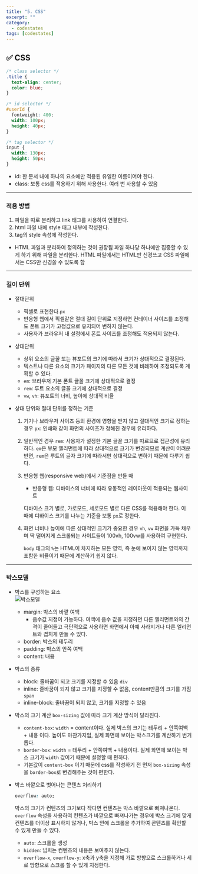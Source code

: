 ```yaml
---
title: "5. CSS"
excerpt: ""
category:
  - codestates
tags: [codestates]
---
```


## ✅ CSS

```css
/* class selector */
.title {
  text-align: center;
  color: blue;
}

/* id selector */
#userId {
  fontweight: 400;
  width: 100px;
  height: 40px;
}

/* tag selector */
input {
  width: 130px;
  height: 50px;
}
```

- id: 한 문서 내에 하나의 요소에만 적용된 유일한 이름이어야 한다.
- class: 보통 css를 적용하기 위해 사용한다. 여러 번 사용할 수 있음

---

### 적용 방법

1. 파일을 따로 분리하고 link 태그를 사용하여 연결한다.
2. html 파일 내에 style 태그 내부에 작성한다.
3. tag의 style 속성에 작성한다.

- HTML 파일과 분리하여 정의하는 것이 권장됨
  파일 하나당 하나에만 집중할 수 있게 하기 위해 파일을 분리한다. HTML 파일에서는 HTML만 신경쓰고 CSS 파일에서는 CSS만 신경쓸 수 있도록 함

---

### 길이 단위

- 절대단위
  - 픽셀로 표현한다.`px`
  - 반응형 웹에서 픽셀같은 절대 길이 단위로 지정하면 컨테이너 사이즈를 조정해도 폰트 크기가 고정값으로 유지되어 변하지 않는다.
  - 사용자가 브라우저 내 설정에서 폰트 사이즈를 조정해도 적용되지 않는다.
- 상대단위
  - 상위 요소의 글꼴 또는 뷰포트의 크기에 따라서 크기가 상대적으로 결정된다.
  - 텍스트나 다른 요소의 크기가 페이지의 다른 모든 것에 비례하여 조정되도록 계획할 수 있다.
  - `em`: 브라우저 기본 폰트 글꼴 크기에 상대적으로 결정
  - `rem`: 루트 요소의 글꼴 크기에 상대적으로 결정
  - `vw`, `vh`: 뷰포트의 너비, 높이에 상대적 비율
- 상대 단위와 절대 단위를 정하는 기준

  1. 기기나 브라우저 사이즈 등의 환경에 영향을 받지 않고 절대적인 크기로 정하는 경우
     `px`: 인쇄와 같이 화면의 사이즈가 정해진 경우에 유리하다.
  2. 일반적인 경우
     `rem`: 사용자가 설정한 기본 글꼴 크기를 따르므로 접근성에 유리하다.
     `em`은 부모 엘리먼트에 따라 상대적으로 크기가 변경되므로 계산이 어려운 반면, `rem`은 루트의 글자 크기에 따라서만 상대적으로 변하기 때문에 다루기 쉽다.
  3. 반응형 웹(responsive web)에서 기준점을 만들 때

     - 반응형 웹: 디바이스의 너비에 따라 유동적인 레이아웃이 적용되는 웹사이트

     디바이스 크기 별로, 가로모드, 세로모드 별로 다른 CSS를 적용해야 한다. 이 때에 디바이스 크기를 나누는 기준을 보통 `px`로 정한다.

  4. 화면 너비나 높이에 따른 상대적인 크기가 중요한 경우
     `vh`, `vw`
     화면을 가득 채우며 딱 떨어지게 스크롤되는 사이트들이 100vh, 100vw를 사용하여 구현한다.

     `body` 태그의 `%`는 HTML이 차지하는 모든 영역, 즉 눈에 보이지 않는 영역까지 포함한 비율이기 때문에 계산하기 쉽지 않다.

---

### 박스모델

- 박스를 구성하는 요소  
  ![박스모델](http://tcpschool.com/lectures/img_css_boxmodel.png)

  - margin: 박스의 바깥 여백
    - 음수값 지정이 가능하다. 여백에 음수 값을 지정하면 다른 엘리먼트와의 간격이 줄어들고 극단적으로 사용하면 화면에서 아예 사라지거나 다른 엘리먼트와 겹치게 만들 수 있다.
  - border: 박스의 테두리
  - padding: 박스의 안쪽 여백
  - content: 내용

- 박스의 종류

  - block: 줄바꿈이 되고 크기를 지정할 수 있음 `div`
  - inline: 줄바꿈이 되지 않고 크기를 지정할 수 없음, content만큼의 크기를 가짐 `span`
  - inline-block: 줄바꿈이 되지 않고, 크기를 지정할 수 있음

- 박스의 크기 계산
  `box-sizing` 값에 따라 크기 계산 방식이 달라진다.

  - `content-box`: `width` = content이다. 실제 박스의 크기는 테두리 + 안쪽여백 + 내용 이다. 높이도 마찬가지임, 실제 화면에 보이는 박스크기를 계산하기 번거롭다.
  - `border-box`: `width` = 테두리 + 안쪽여백 + 내용이다. 실제 화면에 보이는 박스 크기가 `width` 값이기 때문에 설정할 때 편하다.
  - 기본값이 `content-box` 이기 때문에 css를 작성하기 전 먼저 `box-sizing` 속성을 `border-box`로 변경해주는 것이 편한다.

- 박스 바깥으로 벗어나는 콘텐츠 처리하기
  ```css
  overflow: auto;
  ```
  박스의 크기가 컨텐츠의 크기보다 작다면 컨텐츠는 박스 바깥으로 빠져나온다. `overflow` 속성을 사용하여 컨텐츠가 바깥으로 빠져나가는 경우에 박스 크기에 맞게 컨텐츠를 더이상 표시하지 않거나, 박스 안에 스크롤을 추가하여 콘텐츠를 확인할 수 있게 만들 수 있다.
  - `auto`: 스크롤을 생성
  - `hidden`: 넘치는 컨텐츠의 내용은 보여주지 않는다.
  - `overflow-x`, `overflow-y`: x축과 y축을 지정해 가로 방향으로 스크롤하거나 세로 방향으로 스크롤 할 수 있게 지정한다.
